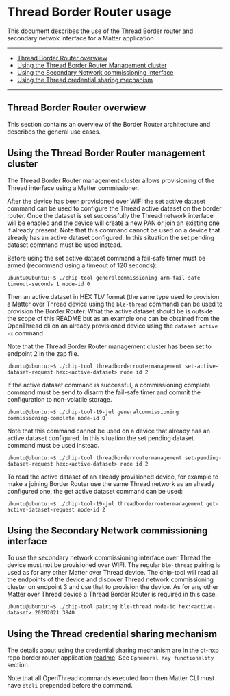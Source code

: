 # Thread Border Router usage

This document describes the use of the Thread Border router and secondary netwok
interface for a Matter application

<hr>

-   [Thread Border Router overwiew](#thread-border-router-overwiew)
-   [Using the Thread Border Router Management cluster](#using-the-thread-border-router-management-cluster)
-   [Using the Secondary Network commissioning interface](#using-the-secondary-network-commissioning-interface)
-   [Using the Thread credential sharing mechanism](#using-the-thread-credential-sharing-mechanism)

<hr>

<a name="thread-border-router-overwiew"></a>

## Thread Border Router overwiew

This section contains an overview of the Border Router architecture and
describes the general use cases.

<a name="using-the-thread-border-router-management-cluster"></a>

## Using the Thread Border Router management cluster

The Thread Border Router management cluster allows provisioning of the Thread
interface using a Matter commissioner.

After the device has been provisioned over WIFI the set active dataset command
can be used to configure the Thread active dataset on the border router. Once
the dataset is set successfully the Thread network interface will be enabled and
the device will create a new PAN or join an existing one if already present.
Note that this command cannot be used on a device that already has an active
dataset configured. In this situation the set pending dataset command must be
used instead.

Before using the set active dataset command a fail-safe timer must be armed
(recommend using a timeout of 120 seconds):

```
ubuntu@ubuntu:~$ ./chip-tool generalcommissioning arm-fail-safe timeout-seconds 1 node-id 0
```

Then an active dataset in HEX TLV format (the same type used to provision a
Matter over Thread device using the `ble-thread` command) can be used to
provision the Border Router. What the active dataset should be is outside the
scope of this README but as an example one can be obtained from the OpenThread
cli on an already provisioned device using the `dataset active -x` command.

Note that the Thread Border Router management cluster has been set to endpoint 2
in the zap file.

```
ubuntu@ubuntu:~$ ./chip-tool threadborderroutermanagement set-active-dataset-request hex:<active-dataset> node id 2
```

If the active dataset command is successful, a commissioning complete command
must be send to disarm the fail-safe timer and commit the configuration to
non-volatile storage.

```
ubuntu@ubuntu:~$ ./chip-tool-19-jul generalcommissioning commissioning-complete node-id 0
```

Note that this command cannot be used on a device that already has an active
dataset configured. In this situation the set pending dataset command must be
used instead.

```
ubuntu@ubuntu:~$ ./chip-tool threadborderroutermanagement set-pending-dataset-request hex:<active-dataset> node id 2
```

To read the active dataset of an already provisioned device, for example to make
a joining Border Router use the same Thread network as an already configured
one, the get active dataset command can be used:

```
ubuntu@ubuntu:~$ ./chip-tool-19-jul threadborderroutermanagement get-active-dataset-request node-id 2
```

<a name="using-the-secondary-network-commissioning-interface"></a>

## Using the Secondary Network commissioning interface

To use the secondary network commissioning interface over Thread the device must
not be provisioned over WIFI. The regular `ble-thread` pairing is used as for
any other Matter over Thread device. The chip-tool will read all the endpoints
of the device and discover Thread network commissioning cluster on endpoint 3
and use that to provision the device. As for any other Matter over Thread device
a Thread Border Router is required in this case.

```
ubuntu@ubuntu:~$ ./chip-tool pairing ble-thread node-id hex:<active-dataset> 20202021 3840
```

<a name="using-the-thread-credential-sharing-mechanism"></a>

## Using the Thread credential sharing mechanism

The details about using the credential sharing mechanism are in the ot-nxp repo
border router application
[readme](https://github.com/NXP/ot-nxp/blob/v1.4.0-pvw1/examples/br/README-OTBR.md).
See `Ephemeral Key functionality` section.

Note that all OpenThread commands executed from then Matter CLI must have
`otcli` prepended before the command.
